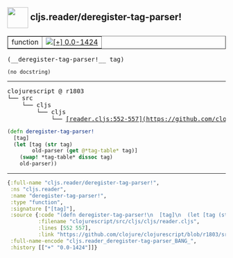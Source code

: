 ## <img width="48px" valign="middle" src="http://i.imgur.com/Hi20huC.png"> cljs.reader/deregister-tag-parser!

 <table border="1">
<tr>
<td>function</td>
<td><a href="https://github.com/cljsinfo/api-refs/tree/0.0-1424"><img valign="middle" alt="[+] 0.0-1424" src="https://img.shields.io/badge/+-0.0--1424-lightgrey.svg"></a> </td>
</tr>
</table>

 <samp>
(__deregister-tag-parser!__ tag)<br>
</samp>

```
(no docstring)
```

---

 <pre>
clojurescript @ r1803
└── src
    └── cljs
        └── cljs
            └── <ins>[reader.cljs:552-557](https://github.com/clojure/clojurescript/blob/r1803/src/cljs/cljs/reader.cljs#L552-L557)</ins>
</pre>

```clj
(defn deregister-tag-parser!
  [tag]
  (let [tag (str tag)
        old-parser (get @*tag-table* tag)]
    (swap! *tag-table* dissoc tag)
    old-parser))
```


---

```clj
{:full-name "cljs.reader/deregister-tag-parser!",
 :ns "cljs.reader",
 :name "deregister-tag-parser!",
 :type "function",
 :signature ["[tag]"],
 :source {:code "(defn deregister-tag-parser!\n  [tag]\n  (let [tag (str tag)\n        old-parser (get @*tag-table* tag)]\n    (swap! *tag-table* dissoc tag)\n    old-parser))",
          :filename "clojurescript/src/cljs/cljs/reader.cljs",
          :lines [552 557],
          :link "https://github.com/clojure/clojurescript/blob/r1803/src/cljs/cljs/reader.cljs#L552-L557"},
 :full-name-encode "cljs.reader_deregister-tag-parser_BANG_",
 :history [["+" "0.0-1424"]]}

```
